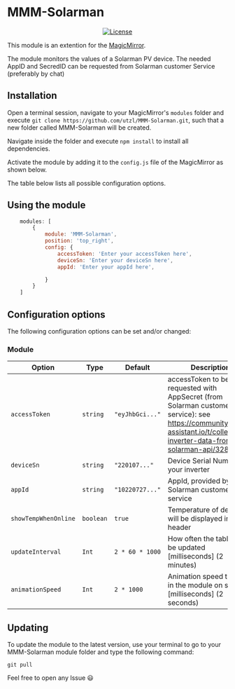 # MMM-Solarman

<p style="text-align: center">
    <a href="https://choosealicense.com/licenses/mit"><img src="https://img.shields.io/badge/license-MIT-green.svg" alt="License"></a>
</p>

This module is an extention for the [MagicMirror](https://github.com/MichMich/MagicMirror).

The module monitors the values of a Solarman PV device.
The needed AppID and SecredID can be requested from Solarman customer Service (preferably by chat)

## Installation

Open a terminal session, navigate to your MagicMirror's `modules` folder and execute `git clone https://github.com/utzl/MMM-Solarman.git`, such that a new folder called MMM-Solarman will be created.

Navigate inside the folder and execute `npm install` to install all dependencies.

Activate the module by adding it to the `config.js` file of the MagicMirror as shown below.



The table below lists all possible configuration options.

## Using the module
````javascript
    modules: [
        {
            module: 'MMM-Solarman',
            position: 'top_right',
            config: {
                accessToken: 'Enter your accessToken here',
                deviceSn: 'Enter your deviceSn here',
                appId: 'Enter your appId here',

            }
        }
    ]
````

## Configuration options

The following configuration options can be set and/or changed:


### Module

| Option | Type | Default | Description |
| ---- | ---- | ---- | ---- |
| `accessToken` | `string` | `"eyJhbGci..."` | accessToken to be requested with AppSecret (from Solarman customer service): see https://community.home-assistant.io/t/collect-inverter-data-from-solarman-api/328760 |
| `deviceSn` | `string` | `"220107..."` | Device Serial Number of your inverter |
| `appId` | `string` | `"10220727..."` | AppId, provided by Solarman customer service |
| `showTempWhenOnline` | `boolean` | `true` | Temperature of device will be displayed in header |
| `updateInterval` | `Int` | `2 * 60 * 1000`| How often the table shall be updated [milliseconds] (2 minutes) |
| `animationSpeed` | `Int` | `2 * 1000` | Animation speed to fade in the module on startup [milliseconds] (2 seconds) |

## Updating

To update the module to the latest version, use your terminal to go to your MMM-Solarman module folder and type the following command:

````
git pull
```` 


Feel free to open any Issue :smiley:
